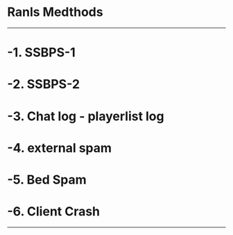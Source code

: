 # Ranls Medthods
-----------------
# -1. SSBPS-1 
# -2. SSBPS-2 
# -3. Chat log - playerlist log 
# -4. external spam                                                                                                                                                          
# -5. Bed Spam  
# -6. Client Crash
-----------------
